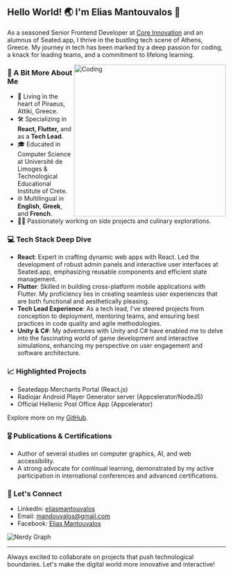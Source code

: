 <h2>Hello World! 🌏 I'm Elias Mantouvalos 👋</h2>

As a seasoned Senior Frontend Developer at [Core Innovation](https://www.core-innovation.com/) and an alumnus of Seated.app, I thrive in the bustling tech scene of Athens, Greece. My journey in tech has been marked by a deep passion for coding, a knack for leading teams, and a commitment to lifelong learning.

<img align="right" alt="Coding" width="350" src="https://media4.giphy.com/media/L8K62iTDkzGX6/giphy.gif">

### 🌟 A Bit More About Me

- 📍 Living in the heart of Piraeus, Attiki, Greece.
- 🛠️ Specializing in **React, Flutter,** and as a **Tech Lead**.
- 🎓 Educated in Computer Science at Université de Limoges & Technological Educational Institute of Crete.
- 🌐 Multilingual in **English**, **Greek**, and **French**.
- 👨‍💻 Passionately working on side projects and culinary explorations.

### 💻 Tech Stack Deep Dive

- **React**: Expert in crafting dynamic web apps with React. Led the development of robust admin panels and interactive user interfaces at Seated.app, emphasizing reusable components and efficient state management.
- **Flutter**: Skilled in building cross-platform mobile applications with Flutter. My proficiency lies in creating seamless user experiences that are both functional and aesthetically pleasing.
- **Tech Lead Experience**: As a tech lead, I've steered projects from conception to deployment, mentoring teams, and ensuring best practices in code quality and agile methodologies.
- **Unity & C#**: My adventures with Unity and C# have enabled me to delve into the fascinating world of game development and interactive simulations, enhancing my perspective on user engagement and software architecture.

### 📈 Highlighted Projects

- Seatedapp Merchants Portal (React.js)
- Radiojar Android Player Generator server (Appcelerator/NodeJS)
- Official Hellenic Post Office App (Appcelerator)

Explore more on my [GitHub](https://github.com/liakos356).

### 🎖️ Publications & Certifications

- Author of several studies on computer graphics, AI, and web accessibility.
- A strong advocate for continual learning, demonstrated by my active participation in international conferences and advanced certifications.

### 📡 Let's Connect

- LinkedIn: [eliasmantouvalos](https://www.linkedin.com/in/eliasmantouvalos-76963b22)
- Email: [mandouvalos@gmail.com](mailto:mandouvalos@gmail.com)
- Facebook: [Elias Mantouvalos](https://www.facebook.com/mandouvalos)

<img alt="Nerdy Graph" src="https://media3.giphy.com/media/xT0xeJpnrWC4XWblEk/giphy.gif">

---

Always excited to collaborate on projects that push technological boundaries. Let's make the digital world more innovative and interactive!
